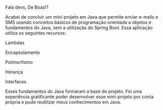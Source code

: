 Fala devs, De Boas!?

Acabei de concluir um mini-projeto em Java que permite enviar e-mails e SMS usando conceitos básicos de programação orientada a objetos e fundamentos do Java, sem a utilização do Spring Boot.
Essa aplicação utiliza os seguintes recursos:

Lambdas

Encapsulamento

Polimorfismo

Herança

Interfaces

Esses fundamentos do Java formaram a base do projeto. Foi uma experiência gratificante poder desenvolver esse mini-projeto por conta própria e pude reutilizar meus conhecimentos em Java.
